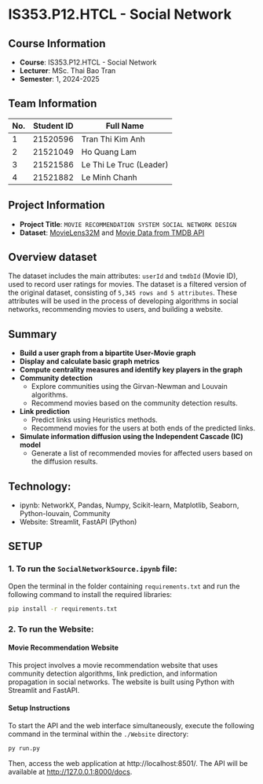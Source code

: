 # IS353.P12.HTCL - Social Network

## Course Information
- **Course**: IS353.P12.HTCL - Social Network
- **Lecturer**: MSc. Thai Bao Tran
- **Semester**: 1, 2024-2025  

## Team Information
| No. | Student ID | Full Name           |
| --- | ---------- | ------------------- |
| 1   | 21520596   | Tran Thi Kim Anh    |
| 2   | 21521049   | Ho Quang Lam        |
| 3   | 21521586   | Le Thi Le Truc (Leader) |
| 4   | 21521882   | Le Minh Chanh       |

## Project Information
- **Project Title**: `MOVIE RECOMMENDATION SYSTEM SOCIAL NETWORK DESIGN`
- **Dataset**: [MovieLens32M](https://grouplens.org/datasets/movielens/32m/) and [Movie Data from TMDB API](https://developer.themoviedb.org/docs/getting-started)

## Overview dataset
The dataset includes the main attributes: `userId` and `tmdbId` (Movie ID), used to record user ratings for movies. The dataset is a filtered version of the original dataset, consisting of `5,345 rows and 5 attributes`. These attributes will be used in the process of developing algorithms in social networks, recommending movies to users, and building a website.

## Summary
- **Build a user graph from a bipartite User-Movie graph**  
- **Display and calculate basic graph metrics**  
- **Compute centrality measures and identify key players in the graph**  
- **Community detection**  
  - Explore communities using the Girvan-Newman and Louvain algorithms.  
  - Recommend movies based on the community detection results.  
- **Link prediction**  
  - Predict links using Heuristics methods.  
  - Recommend movies for the users at both ends of the predicted links.  
- **Simulate information diffusion using the Independent Cascade (IC) model**  
  - Generate a list of recommended movies for affected users based on the diffusion results.  

## Technology: 
- ipynb: NetworkX, Pandas, Numpy, Scikit-learn, Matplotlib, Seaborn, Python-louvain, Community
- Website: Streamlit, FastAPI (Python)


## SETUP
### 1. To run the `SocialNetworkSource.ipynb` file:
Open the terminal in the folder containing `requirements.txt` and run the following command to install the required libraries:
```bash
pip install -r requirements.txt
```
### 2. To run the Website:
#### Movie Recommendation Website

This project involves a movie recommendation website that uses community detection algorithms, link prediction, and information propagation in social networks. The website is built using Python with Streamlit and FastAPI.

#### Setup Instructions
To start the API and the web interface simultaneously, execute the following command in the terminal within the `./Website` directory:
```bash
py run.py
```
Then, access the web application at http://localhost:8501/.
The API will be available at http://127.0.0.1:8000/docs.





